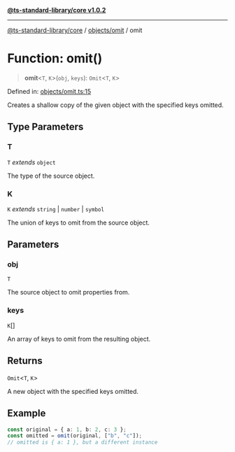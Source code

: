 [**@ts-standard-library/core v1.0.2**](../../../README.md)

***

[@ts-standard-library/core](../../../modules.md) / [objects/omit](../README.md) / omit

# Function: omit()

> **omit**\<`T`, `K`\>(`obj`, `keys`): `Omit`\<`T`, `K`\>

Defined in: [objects/omit.ts:15](https://github.com/gabaudette/ts-stdlib/blob/4a412e6fb273dc9fcab54b84c05921f52dac4b3f/packages/core/src/objects/omit.ts#L15)

Creates a shallow copy of the given object with the specified keys omitted.

## Type Parameters

### T

`T` *extends* `object`

The type of the source object.

### K

`K` *extends* `string` \| `number` \| `symbol`

The union of keys to omit from the source object.

## Parameters

### obj

`T`

The source object to omit properties from.

### keys

`K`[]

An array of keys to omit from the resulting object.

## Returns

`Omit`\<`T`, `K`\>

A new object with the specified keys omitted.

## Example

```ts
const original = { a: 1, b: 2, c: 3 };
const omitted = omit(original, ["b", "c"]);
// omitted is { a: 1 }, but a different instance
```
